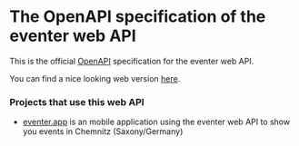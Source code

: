 # The OpenAPI specification of the eventer web API

This is the official [OpenAPI](https://spec.openapis.org/oas/v3.0.2) specification for the eventer web API.

You can find a nice looking web version [here](https://apidoc.eventer.app/).


### Projects that use this web API

- [eventer.app](https://eventer.app) is an mobile application using the eventer web API to show you events in Chemnitz (Saxony/Germany)
